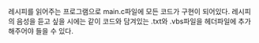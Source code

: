 레시피를 읽어주는 프로그램으로 main.c파일에 모든 코드가 구현이 되어있다.
레시피의 음성을 듣고 싶을 시에는 같이 코드와 담겨있는 .txt와 .vbs파일을 헤더파일에 추가해주어야 들을 수 있다.
